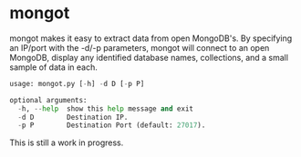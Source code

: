 # mongot
mongot makes it easy to extract data from open MongoDB's. By specifying an IP/port with the -d/-p parameters, mongot will connect to an open MongoDB, display any identified database names, collections, and a small sample of data in each.

```python
usage: mongot.py [-h] -d D [-p P]

optional arguments:
  -h, --help  show this help message and exit
  -d D        Destination IP.
  -p P        Destination Port (default: 27017).
  ```


This is still a work in progress.
